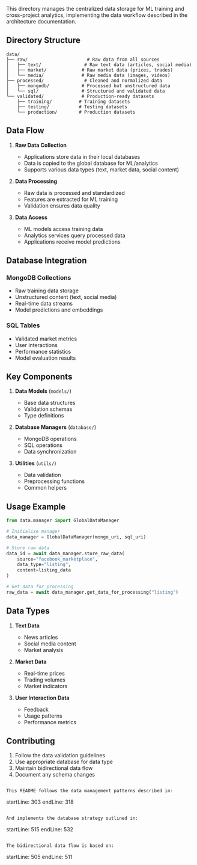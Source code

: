 This directory manages the centralized data storage for ML training and cross-project analytics, implementing the data workflow described in the architecture documentation.

## Directory Structure

```
data/
├── raw/                      # Raw data from all sources
│   ├── text/                # Raw text data (articles, social media)
│   ├── market/             # Raw market data (prices, trades)
│   └── media/              # Raw media data (images, videos)
├── processed/               # Cleaned and normalized data
│   ├── mongodb/            # Processed but unstructured data
│   └── sql/                # Structured and validated data
└── validated/              # Production-ready datasets
    ├── training/          # Training datasets
    ├── testing/           # Testing datasets
    └── production/        # Production datasets
```

## Data Flow

1. **Raw Data Collection**
   - Applications store data in their local databases
   - Data is copied to the global database for ML/analytics
   - Supports various data types (text, market data, social content)

2. **Data Processing**
   - Raw data is processed and standardized
   - Features are extracted for ML training
   - Validation ensures data quality

3. **Data Access**
   - ML models access training data
   - Analytics services query processed data
   - Applications receive model predictions

## Database Integration

### MongoDB Collections
- Raw training data storage
- Unstructured content (text, social media)
- Real-time data streams
- Model predictions and embeddings

### SQL Tables
- Validated market metrics
- User interactions
- Performance statistics
- Model evaluation results

## Key Components

1. **Data Models** (`models/`)
   - Base data structures
   - Validation schemas
   - Type definitions

2. **Database Managers** (`database/`)
   - MongoDB operations
   - SQL operations
   - Data synchronization

3. **Utilities** (`utils/`)
   - Data validation
   - Preprocessing functions
   - Common helpers

## Usage Example

```python
from data.manager import GlobalDataManager

# Initialize manager
data_manager = GlobalDataManager(mongo_uri, sql_uri)

# Store raw data
data_id = await data_manager.store_raw_data(
    source="facebook_marketplace",
    data_type="listing",
    content=listing_data
)

# Get data for processing
raw_data = await data_manager.get_data_for_processing("listing")
```

## Data Types

1. **Text Data**
   - News articles
   - Social media content
   - Market analysis

2. **Market Data**
   - Real-time prices
   - Trading volumes
   - Market indicators

3. **User Interaction Data**
   - Feedback
   - Usage patterns
   - Performance metrics

## Contributing

1. Follow the data validation guidelines
2. Use appropriate database for data type
3. Maintain bidirectional data flow
4. Document any schema changes
```

This README follows the data management patterns described in:
```
startLine: 303
endLine: 318
```

And implements the database strategy outlined in:
```
startLine: 515
endLine: 532
```

The bidirectional data flow is based on:
```
startLine: 505
endLine: 511
```
